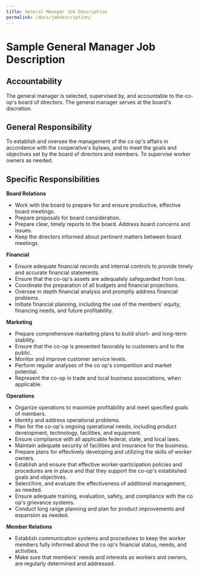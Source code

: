 ```yaml
---
title: General Manager Job Description
permalink: /docs/jobdescription/
---
```


# **Sample General Manager Job Description**

## **Accountability**
The general manager is selected, supervised by, and accountable to the co-op's board of directors. The general manager serves at the board's discretion.

## **General Responsibility**
To establish and oversee the management of the co op's affairs in accordance with the cooperative's bylaws, and to meet the goals and objectives set by the board of directors and members. To supervise worker owners as needed.

## **Specific Responsibilities**
**Board Relations**
- Work with the board to prepare for and ensure productive, effective board meetings.
- Prepare proposals for board consideration.
- Prepare clear, timely reports to the board. Address board concerns and issues.
- Keep the directors informed about pertinent matters between board meetings.

**Financial**
- Ensure adequate financial records and internal controls to provide timely and accurate financial statements.
- Ensure that the co-op's assets are adequately safeguarded from loss.
- Coordinate the preparation of all budgets and financial projections.
- Oversee in depth financial analysis and promptly address financial problems.
- Initiate financial planning, including the use of the members' equity, financing needs, and future profitability.

**Marketing**
- Prepare comprehensive marketing plans to build short- and long-term stability.
- Ensure that the co-op is presented favorably to customers and to the public.
- Monitor and improve customer service levels.
- Perform regular analyses of the co op's competition and market potential.
- Represent the co-op in trade and local business associations, when applicable.

**Operations**
- Organize operations to maximize profitability and meet specified goals of members.
- Identity and address operational problems.
- Plan for the co-op's ongoing operational needs, including product development, technology, facilities, and equipment.
- Ensure compliance with all applicable federal, state, and local laws.
- Maintain adequate security of facilities and insurance for the business.
- Prepare plans for effectively developing and utilizing the skills of worker owners.
- Establish and ensure that effective worker-participation policies and procedures are in place and that they support the co-op's established goals and objectives.
- Select/hire, and evaluate the effectiveness of additional management, as needed.
- Ensure adequate training, evaluation, safety, and compliance with the co op's grievance systems.
- Conduct long range planning and plan for product improvements and expansion as needed.

**Member Relations**
- Establish communication systems and procedures to keep the worker members fully informed about the co op's financial status, needs, and activities.
- Make sure that members' needs and interests as workers and owners, are regularly determined and addressed.
